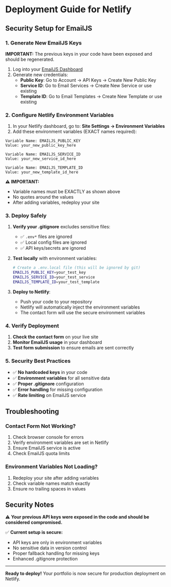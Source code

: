# Deployment Guide for Netlify

## Security Setup for EmailJS

### 1. Generate New EmailJS Keys
**IMPORTANT:** The previous keys in your code have been exposed and should be regenerated.

1. Log into your [EmailJS Dashboard](https://dashboard.emailjs.com/)
2. Generate new credentials:
   - **Public Key**: Go to Account → API Keys → Create New Public Key
   - **Service ID**: Go to Email Services → Create New Service or use existing
   - **Template ID**: Go to Email Templates → Create New Template or use existing

### 2. Configure Netlify Environment Variables

1. In your Netlify dashboard, go to: **Site Settings → Environment Variables**
2. Add these environment variables (EXACT names required):

```
Variable Name: EMAILJS_PUBLIC_KEY
Value: your_new_public_key_here

Variable Name: EMAILJS_SERVICE_ID
Value: your_new_service_id_here

Variable Name: EMAILJS_TEMPLATE_ID
Value: your_new_template_id_here
```

**⚠️ IMPORTANT:** 
- Variable names must be EXACTLY as shown above
- No quotes around the values
- After adding variables, redeploy your site

### 3. Deploy Safely

1. **Verify your .gitignore** excludes sensitive files:
   - ✅ `.env*` files are ignored
   - ✅ Local config files are ignored
   - ✅ API keys/secrets are ignored

2. **Test locally** with environment variables:
   ```bash
   # Create a .env.local file (this will be ignored by git)
   EMAILJS_PUBLIC_KEY=your_test_key
   EMAILJS_SERVICE_ID=your_test_service
   EMAILJS_TEMPLATE_ID=your_test_template
   ```

3. **Deploy to Netlify**:
   - Push your code to your repository
   - Netlify will automatically inject the environment variables
   - The contact form will use the secure environment variables

### 4. Verify Deployment

1. **Check the contact form** on your live site
2. **Monitor EmailJS usage** in your dashboard
3. **Test form submission** to ensure emails are sent correctly

### 5. Security Best Practices

- ✅ **No hardcoded keys** in your code
- ✅ **Environment variables** for all sensitive data
- ✅ **Proper .gitignore** configuration
- ✅ **Error handling** for missing configuration
- ✅ **Rate limiting** on EmailJS service

## Troubleshooting

### Contact Form Not Working?
1. Check browser console for errors
2. Verify environment variables are set in Netlify
3. Ensure EmailJS service is active
4. Check EmailJS quota limits

### Environment Variables Not Loading?
1. Redeploy your site after adding variables
2. Check variable names match exactly
3. Ensure no trailing spaces in values

## Security Notes

⚠️ **Your previous API keys were exposed in the code and should be considered compromised.**

✅ **Current setup is secure:**
- API keys are only in environment variables
- No sensitive data in version control
- Proper fallback handling for missing keys
- Enhanced .gitignore protection

---

**Ready to deploy!** Your portfolio is now secure for production deployment on Netlify.